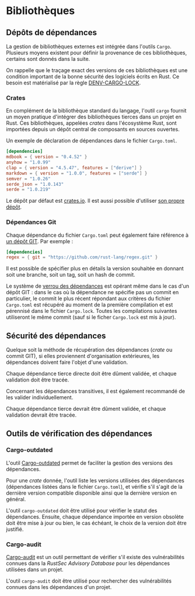 # Bibliothèques

## Dépôts de dépendances

La gestion de bibliothèques externes est intégrée dans l'outils `Cargo`. Plusieurs moyens existent pour définir la provenance de ces bibliothèques, certains sont donnés dans la suite.

On rappelle que le traçage exact des versions de ces bibliothèques est une condition important de la bonne sécurité des logiciels écrits en Rust. Ce besoin est matérialisé par la règle [DENV-CARGO-LOCK](devenv.md#DENV-CARGO-LOCK).

### Crates

En complément de la bibliothèque standard du langage, l'outil `cargo` fournit un
moyen pratique d'intégrer des bibliothèques tierces dans un projet en Rust. Ces
bibliothèques, appelées *crates* dans l'écosystème Rust, sont importées depuis
un dépôt central de composants en sources ouvertes.

Un exemple de déclaration de dépendances dans le fichier `Cargo.toml`.

```toml
[dependencies]
mdbook = { version = "0.4.52" }
anyhow = "1.0.99"
clap = { version = "4.5.47", features = ["derive"] }
markdown = { version = "1.0.0", features = ["serde"] }
semver = "1.0.26"
serde_json = "1.0.143"
serde = "1.0.219"
```

Le dépôt par défaut est [crates.io](https://crates.io). Il est aussi possible d'utiliser [son propre dépôt](https://doc.rust-lang.org/cargo/reference/registries.html).

### Dépendances Git

Chaque dépendance du fichier `Cargo.toml` peut également faire référence à [un dépôt GIT](https://doc.rust-lang.org/cargo/reference/specifying-dependencies.html#specifying-dependencies-from-git-repositories). Par exemple :

```toml
[dependencies]
regex = { git = "https://github.com/rust-lang/regex.git" }
```

Il est possible de spécifier plus en détails la version souhaitée en donnant soit une branche, soit un tag, soit un hash de commit.

Le système de [verrou des dépendances](devenv.md#cargo) est opérant même dans le cas d'un dépôt GIT : dans le cas où la dépendance ne spécifie pas un commit en particulier, le commit le plus récent répondant aux critères du fichier `Cargo.toml` est récupéré au moment de la première compilation et est pérennisé dans le fichier `Cargo.lock`. Toutes les compilations suivantes utiliseront le même commit (sauf si le ficher `Cargo.lock` est mis à jour).

## Sécurité des dépendances

Quelque soit la méthode de récupération des dépendances (*crate* ou commit GIT), si elles proviennent d'organisation extérieures, les dépendances doivent faire l'objet d'une validation.

<div class="reco" id="LIBS-VETTING-DIRECT" type="Règle" title="Validation des dépendances tierces directes">

Chaque dépendance tierce directe doit être dûment validée, et chaque validation doit être tracée.

</div>

Concernant les dépendances transitives, il est également recommandé de les valider individuellement.

<div class="reco" id="LIBS-VETTING-TRANSITIVE" type="Recommandation" title="Validation des dépendances tierces transitives">

Chaque dépendance tierce devrait être dûment validée, et chaque validation devrait être tracée.

</div>

## Outils de vérification des dépendances

### Cargo-outdated

L'outil [Cargo-outdated] permet de faciliter la gestion des versions des
dépendances.

Pour une *crate* donnée, l'outil liste les versions utilisées des dépendances
(dépendances listées dans le fichier `Cargo.toml`), et vérifie s'il s'agit de la
dernière version compatible disponible ainsi que la dernière version en général.

<div class="reco" id="LIBS-OUTDATED" type="Règle" title="Vérification des dépendances obsolètes (cargo-outdated)">

L'outil `cargo-outdated` doit être utilisé pour vérifier le statut des
dépendances. Ensuite, chaque dépendance importée en version obsolète doit
être mise à jour ou bien, le cas échéant, le choix de la version doit être
justifié.

</div>

[cargo-outdated]: https://github.com/kbknapp/cargo-outdated

### Cargo-audit

[Cargo-audit] est un outil permettant de vérifier s'il existe des vulnérabilités
connues dans la *RustSec Advisory Database* pour les dépendances utilisées dans
un projet.

<div class="reco" id="LIBS-AUDIT" type="Règle" title="Vérification des vulnérabilités connues pour les dépendances (cargo-audit)">

L'outil `cargo-audit` doit être utilisé pour rechercher des vulnérabilités
connues dans les dépendances d'un projet.

</div>

[cargo-audit]: https://github.com/RustSec/cargo-audit

<!-- ## Code *unsafe* dans les bibliothèques -->

<!--
<mark>TODO</mark>: les blocs de code `unsafe` sont discutés dans le chapitre 
suivant. Le développeur a besoin de s'assurer que ces types de blocs ne sont pas
mal utilisés dans les dépendances de son projet.
-->

<!--
<div class="reco" id="LIBS-UNSAFE" type="Recommandation" title="Vérification du code *unsafe* dans les dépendances">

<mark>TODO</mark>: vérifier qu'il n'y a pas de bloc `unsafe` dans les
dépendances (à l'aide d'un outil ?).

</div>
-->
